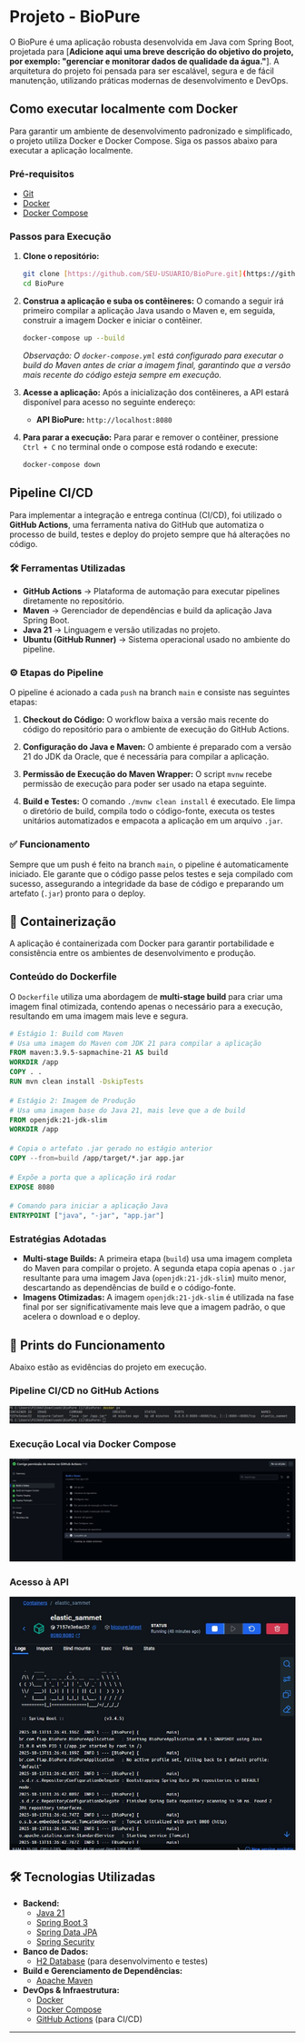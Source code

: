 # Projeto - BioPure

O BioPure é uma aplicação robusta desenvolvida em Java com Spring Boot, projetada para [**Adicione aqui uma breve descrição do objetivo do projeto, por exemplo: "gerenciar e monitorar dados de qualidade da água."**]. A arquitetura do projeto foi pensada para ser escalável, segura e de fácil manutenção, utilizando práticas modernas de desenvolvimento e DevOps.

## Como executar localmente com Docker

Para garantir um ambiente de desenvolvimento padronizado e simplificado, o projeto utiliza Docker e Docker Compose. Siga os passos abaixo para executar a aplicação localmente.

### Pré-requisitos

- [Git](https://git-scm.com/)
- [Docker](https://www.docker.com/get-started)
- [Docker Compose](https://docs.docker.com/compose/install/)

### Passos para Execução

1.  **Clone o repositório:**
    ```bash
    git clone [https://github.com/SEU-USUARIO/BioPure.git](https://github.com/SEU-USUARIO/BioPure.git)
    cd BioPure
    ```

2.  **Construa a aplicação e suba os contêineres:**
    O comando a seguir irá primeiro compilar a aplicação Java usando o Maven e, em seguida, construir a imagem Docker e iniciar o contêiner.
    ```bash
    docker-compose up --build
    ```
    *Observação: O `docker-compose.yml` está configurado para executar o build do Maven antes de criar a imagem final, garantindo que a versão mais recente do código esteja sempre em execução.*

3.  **Acesse a aplicação:**
    Após a inicialização dos contêineres, a API estará disponível para acesso no seguinte endereço:
    - **API BioPure:** `http://localhost:8080`

4.  **Para parar a execução:**
    Para parar e remover o contêiner, pressione `Ctrl + C` no terminal onde o compose está rodando e execute:
    ```bash
    docker-compose down
    ```

## Pipeline CI/CD

Para implementar a integração e entrega contínua (CI/CD), foi utilizado o **GitHub Actions**, uma ferramenta nativa do GitHub que automatiza o processo de build, testes e deploy do projeto sempre que há alterações no código.

### 🛠️ Ferramentas Utilizadas
- **GitHub Actions** → Plataforma de automação para executar pipelines diretamente no repositório.
- **Maven** → Gerenciador de dependências e build da aplicação Java Spring Boot.
- **Java 21** → Linguagem e versão utilizadas no projeto.
- **Ubuntu (GitHub Runner)** → Sistema operacional usado no ambiente do pipeline.

### ⚙️ Etapas do Pipeline
O pipeline é acionado a cada `push` na branch `main` e consiste nas seguintes etapas:

1.  **Checkout do Código:** O workflow baixa a versão mais recente do código do repositório para o ambiente de execução do GitHub Actions.

2.  **Configuração do Java e Maven:** O ambiente é preparado com a versão 21 do JDK da Oracle, que é necessária para compilar a aplicação.

3.  **Permissão de Execução do Maven Wrapper:** O script `mvnw` recebe permissão de execução para poder ser usado na etapa seguinte.

4.  **Build e Testes:** O comando `./mvnw clean install` é executado. Ele limpa o diretório de build, compila todo o código-fonte, executa os testes unitários automatizados e empacota a aplicação em um arquivo `.jar`.

### ✅ Funcionamento
Sempre que um push é feito na branch `main`, o pipeline é automaticamente iniciado. Ele garante que o código passe pelos testes e seja compilado com sucesso, assegurando a integridade da base de código e preparando um artefato (`.jar`) pronto para o deploy.

## 🐳 Containerização

A aplicação é containerizada com Docker para garantir portabilidade e consistência entre os ambientes de desenvolvimento e produção.

### Conteúdo do Dockerfile

O `Dockerfile` utiliza uma abordagem de **multi-stage build** para criar uma imagem final otimizada, contendo apenas o necessário para a execução, resultando em uma imagem mais leve e segura.

```dockerfile
# Estágio 1: Build com Maven
# Usa uma imagem do Maven com JDK 21 para compilar a aplicação
FROM maven:3.9.5-sapmachine-21 AS build
WORKDIR /app
COPY . .
RUN mvn clean install -DskipTests

# Estágio 2: Imagem de Produção
# Usa uma imagem base do Java 21, mais leve que a de build
FROM openjdk:21-jdk-slim
WORKDIR /app

# Copia o artefato .jar gerado no estágio anterior
COPY --from=build /app/target/*.jar app.jar

# Expõe a porta que a aplicação irá rodar
EXPOSE 8080

# Comando para iniciar a aplicação Java
ENTRYPOINT ["java", "-jar", "app.jar"]
```

### Estratégias Adotadas

-   **Multi-stage Builds:** A primeira etapa (`build`) usa uma imagem completa do Maven para compilar o projeto. A segunda etapa copia apenas o `.jar` resultante para uma imagem Java (`openjdk:21-jdk-slim`) muito menor, descartando as dependências de build e o código-fonte.
-   **Imagens Otimizadas:** A imagem `openjdk:21-jdk-slim` é utilizada na fase final por ser significativamente mais leve que a imagem padrão, o que acelera o download e o deploy.

## 📸 Prints do Funcionamento

Abaixo estão as evidências do projeto em execução.

### Pipeline CI/CD no GitHub Actions
![Pipeline CI/CD](docs/images/pipeline.jpeg)

### Execução Local via Docker Compose
![Execução Local](docs/images/docker-run.jpeg)

### Acesso à API
![Acesso à API](docs/images/api-test.jpeg)

## 🛠️ Tecnologias Utilizadas

-   **Backend:**
    -   [Java 21](https://www.oracle.com/java/)
    -   [Spring Boot 3](https://spring.io/projects/spring-boot)
    -   [Spring Data JPA](https://spring.io/projects/spring-data-jpa)
    -   [Spring Security](https://spring.io/projects/spring-security)
-   **Banco de Dados:**
    -   [H2 Database](https://www.h2database.com/) (para desenvolvimento e testes)
-   **Build e Gerenciamento de Dependências:**
    -   [Apache Maven](https://maven.apache.org/)
-   **DevOps & Infraestrutura:**
    -   [Docker](https://www.docker.com/)
    -   [Docker Compose](https://docs.docker.com/compose/)
    -   [GitHub Actions](https://github.com/features/actions) (para CI/CD)
---